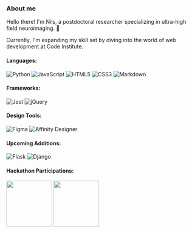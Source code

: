### About me

Hello there! I'm Nils, a postdoctoral researcher specializing in ultra-high field neuroimaging. 👋

Currently, I'm expanding my skill set by diving into the world of web development at Code Institute.

#### Languages:
![Python](https://img.shields.io/badge/python-3670A0?style=for-the-badge&logo=python&logoColor=ffdd54)
![JavaScript](https://img.shields.io/badge/javascript-%23323330.svg?style=for-the-badge&logo=javascript&logoColor=%23F7DF1E)
![HTML5](https://img.shields.io/badge/html5-%23E34F26.svg?style=for-the-badge&logo=html5&logoColor=white)
![CSS3](https://img.shields.io/badge/css3-%231572B6.svg?style=for-the-badge&logo=css3&logoColor=white)
![Markdown](https://img.shields.io/badge/markdown-%23000000.svg?style=for-the-badge&logo=markdown&logoColor=white)

#### Frameworks:
![Jest](https://img.shields.io/badge/-jest-%23C21325?style=for-the-badge&logo=jest&logoColor=white)
![jQuery](https://img.shields.io/badge/jquery-%230769AD.svg?style=for-the-badge&logo=jquery&logoColor=white)

#### Design Tools:
![Figma](https://img.shields.io/badge/figma-%23F24E1E.svg?style=for-the-badge&logo=figma&logoColor=white)
![Affinity Designer](https://img.shields.io/badge/affinity%20desginer-%231B72BE.svg?style=for-the-badge&logo=affinity-designer&logoColor=white)

#### Upcoming Additions:
![Flask](https://img.shields.io/badge/flask-%23000.svg?style=for-the-badge&logo=flask&logoColor=white)
![Django](https://img.shields.io/badge/django-%23092E20.svg?style=for-the-badge&logo=django&logoColor=white)


#### Hackathon Participations:

<span>
    <a href="https://api.eu.badgr.io/public/assertions/Wfp4MXToQy6K95iC86ABuw"><img width="120px" height="120px" src="https://api.eu.badgr.io/public/assertions/Wfp4MXToQy6K95iC86ABuw/image"></a> 
    <a href="https://api.eu.badgr.io/public/assertions/NehCMQwvTsSklSysHBOjug"><img width="120px" height="120px" src="https://api.eu.badgr.io/public/assertions/NehCMQwvTsSklSysHBOjug/image"></a>
    </div>
</span>

